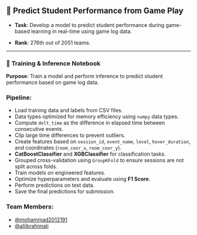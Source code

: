 ## 📝 **Predict Student Performance from Game Play**

- **Task**: Develop a model to predict student performance during game-based learning in real-time using game log data.

- **Rank**: 276th out of 2051 teams.

---

### 📂 **Training & Inference Notebook**

**Purpose**: Train a model and perform inference to predict student performance based on game log data.

### **Pipeline**:
   - Load training data and labels from CSV files.
   - Data types optimized for memory efficiency using `numpy` data types.
   - Compute `delt_time` as the difference in elapsed time between consecutive events.
   - Clip large time differences to prevent outliers.
   - Create features based on `session_id`, `event_name`, `level`, `hover_duration`, and coordinates (`room_coor_x`, `room_coor_y`).
   - **CatBoostClassifier** and **XGBClassifier** for classification tasks.
   - Grouped cross-validation using `GroupKFold` to ensure sessions are not split across folds.
   - Train models on engineered features.
   - Optimize hyperparameters and evaluate using **F1 Score**.
   - Perform predictions on test data.
   - Save the final predictions for submission.

### **Team Members**:
- [@mohammad2012191](https://www.kaggle.com/mohammad2012191)
- [@aliibrahimali](https://www.kaggle.com/aliibrahimali)

